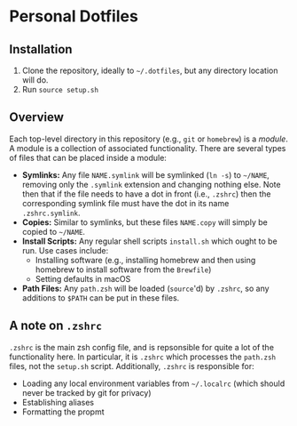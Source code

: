 # Personal Dotfiles

## Installation

1. Clone the repository, ideally to `~/.dotfiles`, but any directory location will do.
2. Run `source setup.sh`

## Overview

Each top-level directory in this repository (e.g., `git` or `homebrew`) is a _module_. A module is a collection of associated functionality. There are several types of files that can be placed inside a module:
- **Symlinks:** Any file `NAME.symlink` will be symlinked (`ln -s`) to `~/NAME`, removing only the `.symlink` extension and changing nothing else. Note then that if the file needs to have a dot in front (i.e., `.zshrc`) then the corresponding symlink file must have the dot in its name `.zshrc.symlink`.
- **Copies:** Similar to symlinks, but these files `NAME.copy` will simply be copied to `~/NAME`.
- **Install Scripts:** Any regular shell scripts `install.sh` which ought to be run. Use cases include:
  - Installing software (e.g., installing homebrew and then using homebrew to install software from the `Brewfile`)
  - Setting defaults in macOS
- **Path Files:** Any `path.zsh` will be loaded (`source`'d) by `.zshrc`, so any additions to `$PATH` can be put in these files.

## A note on `.zshrc`

`.zshrc` is the main zsh config file, and is repsonsible for quite a lot of the functionality here. In particular, it is `.zshrc` which processes the `path.zsh` files, not the `setup.sh` script. Additionally, `.zshrc` is responsible for:
- Loading any local environment variables from `~/.localrc` (which should never be tracked by git for privacy)
- Establishing aliases
- Formatting the propmt